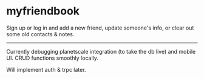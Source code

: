 # myfriendbook

Sign up or log in and add a new friend, update someone's info, or clear out some old contacts & notes.

-------

Currently debugging planetscale integration (to take the db live) and mobile UI.
CRUD functions smoothly locally.

Will implement auth & trpc later.
